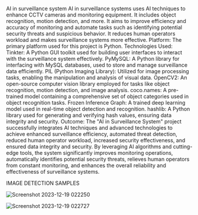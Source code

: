 AI in surveillance system
AI in surveillance systems uses AI techniques to enhance CCTV
cameras and monitoring equipment. It includes
object recognition, motion detection, and more. It aims to
improve efficiency and accuracy of monitoring and
automate tasks such as identifying potential security threats and
suspicious behavior. It reduces human operators
workload and makes surveillance systems more effective.
Platform:
The primary platform used for this project is Python.
Technologies Used:
Tinkter: A Python GUI toolkit used for building user interfaces to
interact with the surveillance system effectively.
PyMySQL: A Python library for interfacing with MySQL databases,
used to store and manage surveillance data efficiently.
PIL (Python Imaging Library): Utilized for image processing
tasks, enabling the manipulation and analysis of visual data.
OpenCV2: An open-source computer vision library employed for
tasks like object recognition, motion detection, and image
analysis.
coco.names: A pre-trained model containing a comprehensive
set of object categories used in object recognition tasks.
Frozen Inference Graph: A trained deep learning model used in
real-time object detection and recognition.
hashlib: A Python library used for generating and verifying hash
values, ensuring data integrity and security.
Outcome:
The "AI in Surveillance System" project successfully integrates AI
techniques and advanced technologies to achieve enhanced
surveillance efficiency, automated threat detection, reduced
human operator workload, increased security effectiveness, and
ensured data integrity and security. By leveraging AI algorithms
and cutting-edge tools, the system significantly improves
monitoring operations, automatically identifies potential security
threats, relieves human operators from constant monitoring, and
enhances the overall reliability and effectiveness of surveillance
systems.

IMAGE DETECTION SAMPLES

![Screenshot 2023-12-19 022250](https://github.com/not-harsh/AI-IN-SURVEILLANCE-SYSTEM/assets/141590635/9bcfad7e-c0cb-479c-989a-c5aa06683dd5)



![Screenshot 2023-12-19 022727](https://github.com/not-harsh/AI-IN-SURVEILLANCE-SYSTEM/assets/141590635/d557933d-3074-4a54-89f9-1bdf504dfcea)



